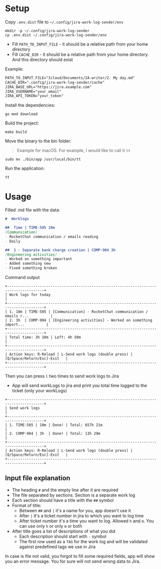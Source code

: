 # Setup

Copy `.env.dist` file to `~/.config/jira-work-log-sender/env`

```shell
mkdir -p ~/.config/jira-work-log-sender
cp .env.dist ~/.config/jira-work-log-sender/env
```

- Fill `PATH_TO_INPUT_FILE` - it should be a relative path from your home directory
- Fill `CACHE_DIR` - it should be a relative path from your home directory. And this directory should exist

Example:

```markdown
PATH_TO_INPUT_FILE="Icloud/Documents/IA-writer/2. My day.md"
CACHE_DIR=".config/jira-work-log-sender/cache"
JIRA_BASE_URL="https://jira.example.com"
JIRA_USERNAME="your_email"
JIRA_API_TOKEN="your_token"
```

Install the dependencies:

```shell
go mod download
```

Build the project:

```shell
make build
```

Move the binary to the bin folder:

> Example for macOS. For example, I would like to call it `tt`

```shell
sudo mv ./bin/app /usr/local/bin/tt
```

Run the application:

```shell
tt
```

# Usage

Filled .md file with the data:

```markdown
#  Worklogs

##  Time | TIME-505 10m
[Communication]
- RocketChat communication / emails reading
- Daily

##  1 - Separate bank charge creation | COMP-904 3h
[Engineering activities]
- Worked on something important
- Added something new
- Fixed something broken
```

Command output

```shell
+---------------------------------------------------------------------------------------+
| Work logs for today                                                                   |
+---------------------------------------------------------------------------------------+
| 1. 10m | TIME-505 | [Communication] - RocketChat communication / emails r...          |
| 2. 3h  | COMP-904 | [Engineering activities] - Worked on something import...          |
+---------------------------------------------------------------------------------------+
| Total time: 3h 10m | Left: 4h 50m                                                     |
+---------------------------------------------------------------------------------------+
| Action keys: R-Reload | L-Send work logs (double press) | [Q/Space/Return/Esc]-Exit   |
+---------------------------------------------------------------------------------------+
```

Then you can press `l` two times to send work logs to Jira

- App will send workLogs to jira and print you total time logged to the ticket (only your workLogs)

```shell
+---------------------------------------------------------------------------------------+
| Send work logs                                                                        |
+---------------------------------------------------------------------------------------+
| 1. TIME-505 | 10m | Done! | Total: 657h 21m                                           |
| 2. COMP-904 | 3h  | Done! | Total: 13h 29m                                            |
+---------------------------------------------------------------------------------------+
| Action keys: R-Reload | L-Send work logs (double press) | [Q/Space/Return/Esc]-Exit   |
+---------------------------------------------------------------------------------------+
```

## Input file explanation

- The heading `#` and the empty line after it are required
- The file separated by sections. Section is a separate work log
- Each section should have a title with the `##` symbol
- Format of title:
  - Between `##` and `|` it's a name for you, app doesn't use it
  - After `|` it's a ticket number in jira to which you want to log time
  - After ticket number it's a time you want to log. Allowed `h` and `m`. You can use only `h` or only `m` or both
- After title goes a list of descriptions of what you did
  - Each description should start with `-` symbol
  - The first row used as a `TAG` for the work log and will be validated against predefined tags we use in Jira

In case is file not valid, you forgot to fill some required fields, app will show you an error message. You for sure will not send wrong data to Jira.
